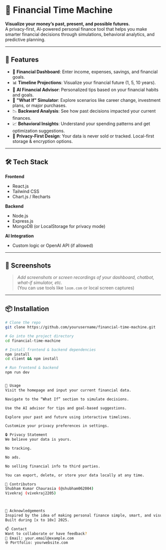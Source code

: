 # 💸 Financial Time Machine

**Visualize your money’s past, present, and possible futures.**  
A privacy-first, AI-powered personal finance tool that helps you make smarter financial decisions through simulations, behavioral analytics, and predictive planning.

---

## 🚀 Features

- 🧾 **Financial Dashboard**: Enter income, expenses, savings, and financial goals.
- 📊 **Timeline Projections**: Visualize your financial future (1, 5, 10 years).
- 🤖 **AI Financial Advisor**: Personalized tips based on your financial habits and goals.
- 🔄 **"What If" Simulator**: Explore scenarios like career change, investment plans, or major purchases.
- 📉 **Backward Analysis**: See how past decisions impacted your current finances.
- 📈 **Behavioral Insights**: Understand your spending patterns and get optimization suggestions.
- 🔐 **Privacy-First Design**: Your data is never sold or tracked. Local-first storage & encryption options.

---

## 🛠️ Tech Stack

**Frontend**  
- React.js  
- Tailwind CSS  
- Chart.js / Recharts  

**Backend**  
- Node.js  
- Express.js  
- MongoDB (or LocalStorage for privacy mode)  

**AI Integration**  
- Custom logic or OpenAI API (if allowed)

---

## 📸 Screenshots

> _Add screenshots or screen recordings of your dashboard, chatbot, what-if simulator, etc._  
> (You can use tools like `loom.com` or local screen captures)

---

## 📦 Installation

```bash
# Clone the repo
git clone https://github.com/yourusername/financial-time-machine.git

# Go into the project directory
cd financial-time-machine

# Install frontend & backend dependencies
npm install
cd client && npm install

# Run frontend & backend
npm run dev


🧠 Usage
Visit the homepage and input your current financial data.

Navigate to the “What If” section to simulate decisions.

Use the AI advisor for tips and goal-based suggestions.

Explore your past and future using interactive timelines.

Customize your privacy preferences in settings.

🔒 Privacy Statement
We believe your data is yours.

No tracking.

No ads.

No selling financial info to third parties.

You can export, delete, or store your data locally at any time.

🙌 Contributors
Shubham Kumar Chaurasia (@shubham062004)
Vivekraj (vivekraj2205)



🌟 Acknowledgements
Inspired by the idea of making personal finance simple, smart, and visual for everyone.
Built during [x to 10x] 2025.

📫 Contact
Want to collaborate or have feedback?
📩 Email: your.email@example.com
🌐 Portfolio: yourwebsite.com